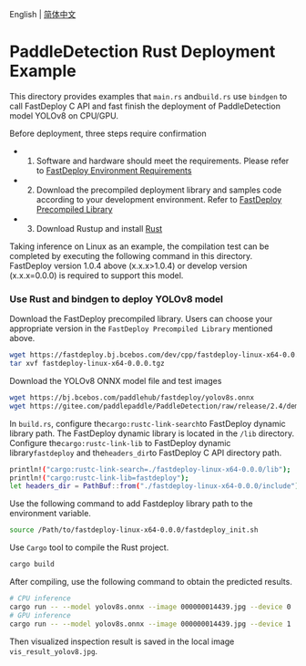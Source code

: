 English | [简体中文](README_CN.md)
# PaddleDetection Rust Deployment Example

This directory provides examples that `main.rs` and`build.rs` use `bindgen` to call FastDeploy C API and fast finish the deployment of PaddleDetection model YOLOv8 on CPU/GPU.

Before deployment, three steps require confirmation

- 1. Software and hardware should meet the requirements. Please refer to [FastDeploy Environment Requirements](../../../../../docs/en/build_and_install/download_prebuilt_libraries.md)
- 2.  Download the precompiled deployment library and samples code according to your development environment. Refer to [FastDeploy Precompiled Library](../../../../../docs/en/build_and_install/download_prebuilt_libraries.md)
- 3. Download Rustup and install [Rust](https://www.rust-lang.org/tools/install)

Taking inference on Linux as an example, the compilation test can be completed by executing the following command in this directory. FastDeploy version 1.0.4 above (x.x.x>1.0.4) or develop version (x.x.x=0.0.0) is required to support this model.

### Use Rust and bindgen to deploy YOLOv8 model

Download the FastDeploy precompiled library. Users can choose your appropriate version in the `FastDeploy Precompiled Library` mentioned above.
```bash
wget https://fastdeploy.bj.bcebos.com/dev/cpp/fastdeploy-linux-x64-0.0.0.tgz
tar xvf fastdeploy-linux-x64-0.0.0.tgz
```

Download the YOLOv8 ONNX model file and test images
```bash
wget https://bj.bcebos.com/paddlehub/fastdeploy/yolov8s.onnx
wget https://gitee.com/paddlepaddle/PaddleDetection/raw/release/2.4/demo/000000014439.jpg
```

In `build.rs`, configure the`cargo:rustc-link-search`to FastDeploy dynamic library path. The FastDeploy dynamic library is located in the `/lib` directory. Configure the`cargo:rustc-link-lib` to FastDeploy dynamic library`fastdeploy` and the`headers_dir`to FastDeploy C API directory path.
```bash
println!("cargo:rustc-link-search=./fastdeploy-linux-x64-0.0.0/lib");
println!("cargo:rustc-link-lib=fastdeploy");
let headers_dir = PathBuf::from("./fastdeploy-linux-x64-0.0.0/include");
```

Use the following command to add Fastdeploy library path to the environment variable.
```bash
source /Path/to/fastdeploy-linux-x64-0.0.0/fastdeploy_init.sh 
```

Use `Cargo` tool to compile the Rust project.
```bash
cargo build
```

After compiling, use the following command to obtain the predicted results.
```bash
# CPU inference
cargo run -- --model yolov8s.onnx --image 000000014439.jpg --device 0
# GPU inference
cargo run -- --model yolov8s.onnx --image 000000014439.jpg --device 1
```

Then visualized inspection result is saved in the local image `vis_result_yolov8.jpg`.
